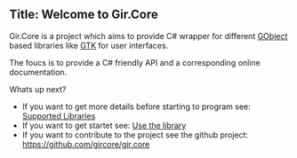 Title: Welcome to Gir.Core
---
Gir.Core is a project which aims to provide C# wrapper for different [GObject] based libraries like [GTK] for user interfaces.

The foucs is to provide a C# friendly API and a corresponding online documentation.

Whats up next?
* If you want to get more details before starting to program see: [Supported Libraries](/docs/SupportedLibraries)
* If you want to get startet see: [Use the library](/docs/Use)
* If you want to contribute to the project see the github project: https://github.com/gircore/gir.core

[GObject]: https://developer.gnome.org/gobject/stable/
[GTK]: https://gtk.org/